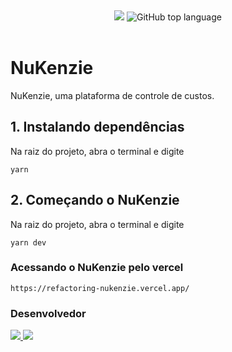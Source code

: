 &#xa0;

<div align="center">
	<img src="https://img.shields.io/badge/react-18.2.0-blue">

 <img alt="GitHub top language" src="https://img.shields.io/github/languages/top/Rodrigodeveloperjr/teste-front-end-jr?color=56BEB8&logo=typescript">
</div>

<br>

# NuKenzie

NuKenzie, uma plataforma de controle de custos.

## 1. Instalando dependências

Na raiz do projeto, abra o terminal e digite

```
yarn
```

## 2. Começando o NuKenzie

Na raiz do projeto, abra o terminal e digite

```
yarn dev
```

### Acessando o NuKenzie pelo vercel

```
https://refactoring-nukenzie.vercel.app/
```

### Desenvolvedor

<div>
	<a href="https://www.linkedin.com/in/rodrigo-de-jesus-silva">
		<img src="https://img.shields.io/badge/-LinkedIn-%230077B5?style=for-the-badge&logo=linkedin&logoColor=white">
	</a>
	<a href="https://www.instagram.com/eaedigooo/">
	<img src="https://img.shields.io/badge/-Instagram-%23E4405F?style=for-the-badge&logo=instagram&logoColor=white">
	</a>
</div>
